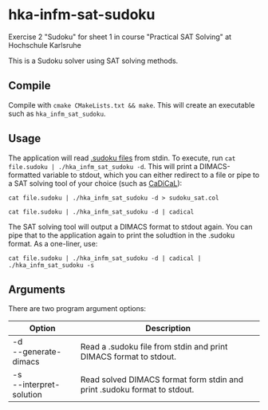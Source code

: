 # hka-infm-sat-sudoku
Exercise 2 "Sudoku" for sheet 1 in course "Practical SAT Solving" at Hochschule Karlsruhe

This is a Sudoku solver using SAT solving methods.

## Compile

Compile with `cmake CMakeLists.txt && make`. This will create an executable such as `hka_infm_sat_sudoku`.

## Usage

The application will read [.sudoku files](https://baldur.iti.kit.edu/sat/files/sudokus.zip) from stdin. To execute, run `cat file.sudoku | ./hka_infm_sat_sudoku -d`.
This will print a DIMACS-formatted variable to stdout, which you can either redirect to a file or pipe to a SAT solving tool of your choice (such as [CaDiCaL](https://github.com/arminbiere/cadical)):

`cat file.sudoku | ./hka_infm_sat_sudoku -d > sudoku_sat.col`

`cat file.sudoku | ./hka_infm_sat_sudoku -d | cadical`

The SAT solving tool will output a DIMACS format to stdout again. You can pipe that to the application again to print the soludtion in the .sudoku format.
As a one-liner, use:

`cat file.sudoku | ./hka_infm_sat_sudoku -d | cadical | ./hka_infm_sat_sudoku -s`

## Arguments

There are two program argument options:

| Option                      | Description                                                              |
|-----------------------------|--------------------------------------------------------------------------|
| -d<br/>--generate-dimacs    | Read a .sudoku file from stdin and print DIMACS format to stdout.        |
| -s<br/>--interpret-solution | Read solved DIMACS format form stdin and print .sudoku format to stdout. |
